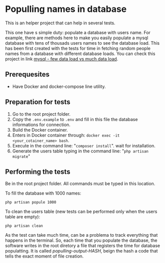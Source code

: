 # Populling names in database

This is an helper project that can help in several tests.

This one have s simple duty: populate a database with users name. For example, there are methods here to make you easily populate a mysql database with tens of thousads users names to see the database load. This has been first created with the tests for time in fetching random people names from a database with different database loads. You can check this project in link [mysql - few data load vs much data load](../../tests/mysql/fewDataLoad_vs_muchDataLoad/README.md).

## Prerequesites

* Have Docker and docker-compose line utility.

## Preparation for tests

1. Go to the root project folder.
2. Copy the `.env.example` to `.env` and fill in this file the database informations for connection.
3. Build the Docker container.
4. Enters in Docker container through: `docker exec -it <your_cotainer_name> bash`.
3. Execute in the command line: "`composer install`". wait for installation.
4. Generate the users table typing in the command line: "`php artisan migrate`"

## Performing the tests

Be in the root project folder. All commands must be typed in this location.

To fill the database with 1000 names:

`php artisan popule 1000`

To clean the users table (new tests can be performed only when the users table are empty):

`php artisan clean`

As the test can take much time, can be a problema to track everything that happens in the terminal. So, each time that you populate the database, the software writes in the root diretory a file that registers the time for database populatting. It is called *populling-output-HASH*, beign the hash a code that tells the exact moment of file creation.
